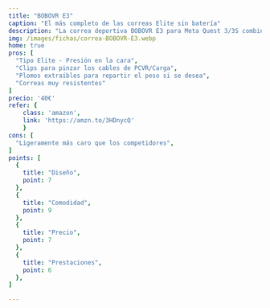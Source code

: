 ```yaml
---
title: "BOBOVR E3"
caption: "El más completo de las correas Elite sin batería"
description: "La correa deportiva BOBOVR E3 para Meta Quest 3/3S combina comodidad ergonómica y equilibrio gracias a su sistema acolchado y contrapesos modulares que reducen la presión facial. Con perilla de ajuste fácil, soporte transpirable y clips dedicados para la gestión de cables, ofrece una experiencia VR estable, duradera y sin distracciones."
img: /images/fichas/correa-BOBOVR-E3.webp
home: true
pros: [
  "Tipo Elite - Presión en la cara",
  "Clips para pinzar los cables de PCVR/Carga",
  "Plomos extraíbles para repartir el peso si se desea",
  "Correas muy resistentes"
]
precio: '40€'
refer: {
    class: 'amazon',
    link: 'https://amzn.to/3HDnycQ'
    }
cons: [
  "Ligeramente más caro que los competidores",
]
points: [
  {
    title: "Diseño",
    point: 7
  },
  {
    title: "Comodidad",
    point: 9
  },
  {
    title: "Precio",
    point: 7
  },
  {
    title: "Prestaciones",
    point: 6
  },
]

---
```

